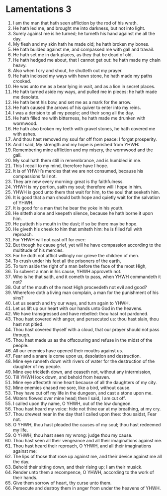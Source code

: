 ﻿# Lamentations 3
1. I am the man that hath seen affliction by the rod of his wrath. 
2. He hath led me, and brought me into darkness, but not into light. 
3. Surely against me is he turned; he turneth his hand against me all the day. 
4. My flesh and my skin hath he made old; he hath broken my bones. 
5. He hath builded against me, and compassed me with gall and travail. 
6. He hath set me in dark places, as they that be dead of old. 
7. He hath hedged me about, that I cannot get out: he hath made my chain heavy. 
8. Also when I cry and shout, he shutteth out my prayer. 
9. He hath inclosed my ways with hewn stone, he hath made my paths crooked. 
10. He was unto me as a bear lying in wait, and as a lion in secret places. 
11. He hath turned aside my ways, and pulled me in pieces: he hath made me desolate. 
12. He hath bent his bow, and set me as a mark for the arrow. 
13. He hath caused the arrows of his quiver to enter into my reins. 
14. I was a derision to all my people; and their song all the day. 
15. He hath filled me with bitterness, he hath made me drunken with wormwood. 
16. He hath also broken my teeth with gravel stones, he hath covered me with ashes. 
17. And thou hast removed my soul far off from peace: I forgat prosperity. 
18. And I said, My strength and my hope is perished from YHWH: 
19. Remembering mine affliction and my misery, the wormwood and the gall. 
20. My soul hath them still in remembrance, and is humbled in me. 
21. This I recall to my mind, therefore have I hope. 
22.  It is of YHWH’s mercies that we are not consumed, because his compassions fail not. 
23. They are new every morning: great is thy faithfulness. 
24. YHWH is my portion, saith my soul; therefore will I hope in him. 
25. YHWH is good unto them that wait for him, to the soul that seeketh him. 
26. It is good that a man should both hope and quietly wait for the salvation of YHWH. 
27. It is good for a man that he bear the yoke in his youth. 
28. He sitteth alone and keepeth silence, because he hath borne it upon him. 
29. He putteth his mouth in the dust; if so be there may be hope. 
30. He giveth his cheek to him that smiteth him: he is filled full with reproach. 
31. For YHWH will not cast off for ever: 
32. But though he cause grief, yet will he have compassion according to the multitude of his mercies. 
33. For he doth not afflict willingly nor grieve the children of men. 
34. To crush under his feet all the prisoners of the earth, 
35. To turn aside the right of a man before the face of the most High, 
36. To subvert a man in his cause, YHWH approveth not. 
37.  Who is he that saith, and it cometh to pass, when YHWH commandeth it not? 
38. Out of the mouth of the most High proceedeth not evil and good? 
39. Wherefore doth a living man complain, a man for the punishment of his sins? 
40. Let us search and try our ways, and turn again to YHWH. 
41. Let us lift up our heart with our hands unto God in the heavens. 
42. We have transgressed and have rebelled: thou hast not pardoned. 
43. Thou hast covered with anger, and persecuted us: thou hast slain, thou hast not pitied. 
44. Thou hast covered thyself with a cloud, that our prayer should not pass through. 
45. Thou hast made us as the offscouring and refuse in the midst of the people. 
46. All our enemies have opened their mouths against us. 
47. Fear and a snare is come upon us, desolation and destruction. 
48. Mine eye runneth down with rivers of water for the destruction of the daughter of my people. 
49. Mine eye trickleth down, and ceaseth not, without any intermission, 
50. Till YHWH look down, and behold from heaven. 
51. Mine eye affecteth mine heart because of all the daughters of my city. 
52. Mine enemies chased me sore, like a bird, without cause. 
53. They have cut off my life in the dungeon, and cast a stone upon me. 
54. Waters flowed over mine head; then I said, I am cut off. 
55.  I called upon thy name, O YHWH, out of the low dungeon. 
56. Thou hast heard my voice: hide not thine ear at my breathing, at my cry. 
57. Thou drewest near in the day that I called upon thee: thou saidst, Fear not. 
58. O YHWH, thou hast pleaded the causes of my soul; thou hast redeemed my life. 
59. O YHWH, thou hast seen my wrong: judge thou my cause. 
60. Thou hast seen all their vengeance and all their imaginations against me. 
61. Thou hast heard their reproach, O YHWH, and all their imaginations against me; 
62. The lips of those that rose up against me, and their device against me all the day. 
63. Behold their sitting down, and their rising up; I am their musick. 
64.  Render unto them a recompence, O YHWH, according to the work of their hands. 
65. Give them sorrow of heart, thy curse unto them. 
66. Persecute and destroy them in anger from under the heavens of YHWH. 
